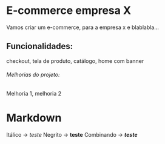 # E-commerce empresa X

Vamos criar um e-commerce, para a empresa x e  blablabla...

## Funcionalidades:

checkout, tela de produto, catálogo, home com banner


###### Melhorias do projeto:

Melhoria 1, melhoria 2

# Markdown

Itálico     -> *teste*
Negrito     -> **teste**
Combinando  -> _**teste**_